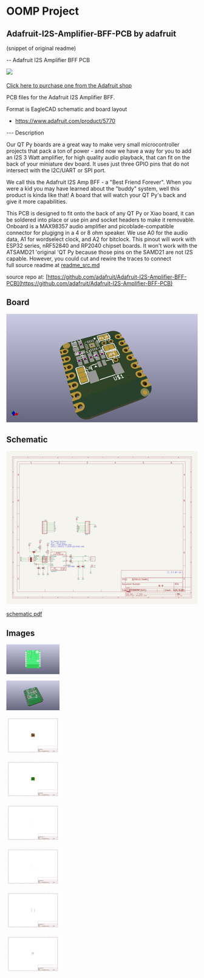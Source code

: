 # OOMP Project  
## Adafruit-I2S-Amplifier-BFF-PCB  by adafruit  
  
(snippet of original readme)  
  
-- Adafruit I2S Amplifier BFF PCB  
  
<a href="http://www.adafruit.com/products/5770"><img src="assets/5770.jpg?raw=true" width="500px"><br/>  
Click here to purchase one from the Adafruit shop</a>  
  
PCB files for the Adafruit I2S Amplifier BFF.   
  
Format is EagleCAD schematic and board layout  
* https://www.adafruit.com/product/5770  
  
--- Description  
  
Our QT Py boards are a great way to make very small microcontroller projects that pack a ton of power - and now we have a way for you to add an I2S 3 Watt amplifier, for high quality audio playback, that can fit on the back of your miniature dev board. It uses just three GPIO pins that do not intersect with the I2C/UART or SPI port.  
  
We call this the Adafruit I2S Amp BFF - a "Best Friend Forever". When you were a kid you may have learned about the "buddy" system, well this product is kinda like that! A board that will watch your QT Py's back and give it more capabilities.  
  
This PCB is designed to fit onto the back of any QT Py or Xiao board, it can be soldered into place or use pin and socket headers to make it removable. Onboard is a MAX98357 audio amplifier and picoblade-compatible connector for plugigng in a 4 or 8 ohm speaker. We use A0 for the audio data, A1 for wordselect clock, and A2 for bitclock. This pinout will work with ESP32 series, nRF52840 and RP2040 chipset boards. It won't work with the ATSAMD21 'original 'QT Py because those pins on the SAMD21 are not I2S capable. However, you could cut and rewire the traces to connect  
  full source readme at [readme_src.md](readme_src.md)  
  
source repo at: [https://github.com/adafruit/Adafruit-I2S-Amplifier-BFF-PCB](https://github.com/adafruit/Adafruit-I2S-Amplifier-BFF-PCB)  
## Board  
  
[![working_3d.png](working_3d_600.png)](working_3d.png)  
## Schematic  
  
[![working_schematic.png](working_schematic_600.png)](working_schematic.png)  
  
[schematic pdf](working_schematic.pdf)  
## Images  
  
[![working_3D_bottom.png](working_3D_bottom_140.png)](working_3D_bottom.png)  
  
[![working_3D_top.png](working_3D_top_140.png)](working_3D_top.png)  
  
[![working_assembly_page_01.png](working_assembly_page_01_140.png)](working_assembly_page_01.png)  
  
[![working_assembly_page_02.png](working_assembly_page_02_140.png)](working_assembly_page_02.png)  
  
[![working_assembly_page_03.png](working_assembly_page_03_140.png)](working_assembly_page_03.png)  
  
[![working_assembly_page_04.png](working_assembly_page_04_140.png)](working_assembly_page_04.png)  
  
[![working_assembly_page_05.png](working_assembly_page_05_140.png)](working_assembly_page_05.png)  
  
[![working_assembly_page_06.png](working_assembly_page_06_140.png)](working_assembly_page_06.png)  
